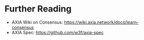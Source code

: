 # Further Reading

- AXIA Wiki on Consensus: <https://wiki.axia.network/docs/learn-consensus>
- AXIA Spec: <https://github.com/w3f/axia-spec>

